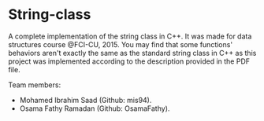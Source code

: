# String-class
A complete implementation of the string class in C++. It was made for data structures course @FCI-CU, 2015. You may find that some functions' behaviors aren't exactly the same as the
standard string class in C++ as this project was implemented according to the description provided in the PDF file.

Team members:
- Mohamed Ibrahim Saad (Github: mis94).
- Osama Fathy Ramadan (Github: OsamaFathy).
